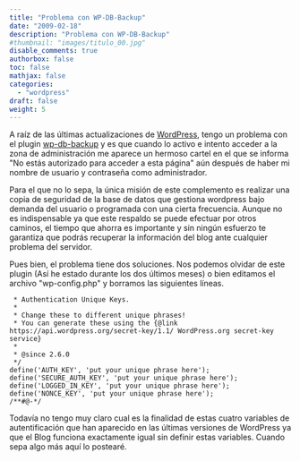 ```yaml
---
title: "Problema con WP-DB-Backup"
date: "2009-02-18"
description: "Problema con WP-DB-Backup"
#thumbnail: "images/titulo_00.jpg"
disable_comments: true
authorbox: false
toc: false
mathjax: false
categories:
  - "wordpress"
draft: false
weight: 5
---
```


A raíz de las últimas actualizaciones de [WordPress][1], tengo un problema con el plugin [wp-db-backup][2] y es que cuando lo activo e intento acceder a la zona de administración me aparece un hermoso cartel en el que se informa "No estás autorizado para acceder a esta página" aún después de haber mi nombre de usuario y contraseña como administrador.

Para el que no lo sepa, la única misión de este complemento es realizar una copia de seguridad de la base de datos que gestiona wordpress bajo demanda del usuario o programada con una cierta frecuencia. Aunque no es indispensable ya que este respaldo se puede efectuar por otros caminos, el tiempo que ahorra es importante y sin ningún esfuerzo te garantiza que podrás recuperar la información del blog ante cualquier problema del servidor.

Pues bien, el problema tiene dos soluciones. Nos podemos olvidar de este plugin (Así he estado durante los dos últimos meses) o bien editamos el archivo "wp-config.php" y borramos las siguientes líneas.

```
 * Authentication Unique Keys.
 *
 * Change these to different unique phrases!
 * You can generate these using the {@link https://api.wordpress.org/secret-key/1.1/ WordPress.org secret-key service}
 *
 * @since 2.6.0
 */
define('AUTH_KEY', 'put your unique phrase here');
define('SECURE_AUTH_KEY', 'put your unique phrase here');
define('LOGGED_IN_KEY', 'put your unique phrase here');
define('NONCE_KEY', 'put your unique phrase here');
/**#@-*/
```


Todavía no tengo muy claro cual es la finalidad de estas cuatro variables de autentificación que han aparecido en las últimas versiones de WordPress ya que el Blog funciona exactamente igual sin definir estas variables. Cuando sepa algo más aquí lo postearé.

 [1]: http://wordpress.org/
 [2]: http://wordpress.org/extend/plugins/wp-db-backup/